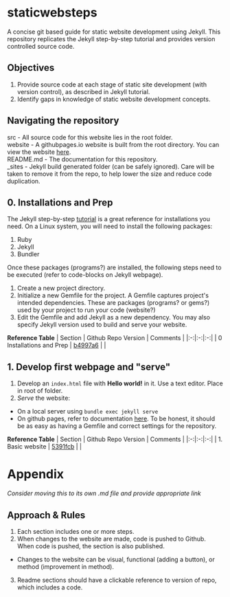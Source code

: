 # staticwebsteps
A concise git based guide for static website development using Jekyll. This repository replicates the Jekyll step-by-step tutorial and provides version controlled source code. 

## Objectives
1. Provide source code at each stage of static site development (with version control), as described in Jekyll tutorial.
2. Identify gaps in knowledge of static website development concepts.

## Navigating the repository
src - All source code for this website lies in the root folder.  
website - A githubpages.io website is built from the root directory. You can view the website [here](https://trcmohitmandokhot.github.io/staticwebsteps/).  
README.md - The documentation for this repository.  
_sites - Jekyll build generated folder (can be safely ignored). Care will be taken to remove it from the repo, to help lower the size and reduce code duplication.

## 0. Installations and Prep
The Jekyll step-by-step [tutorial](https://jekyllrb.com/docs/installation/) is a great reference for installations you need.
On a Linux system, you will need to install the following packages:
1. Ruby
2. Jekyll
3. Bundler

Once these packages (programs?) are installed, the following steps need to be executed (refer to code-blocks on Jekyll webpage).
1. Create a new project directory.
2. Initialize a new Gemfile for the project. A Gemfile captures project's intended dependencies. These are packages (programs? or gems?) used by your project to run your code (website?)
3. Edit the Gemfile and add Jekyll as a new dependency. You may also specify Jekyll version used to build and serve your website. 

**Reference Table**
| Section | Github Repo Version | Comments |
|:-:|:-:|:-:|
| 0 Installations and Prep | [b4997a6](https://github.com/trcmohitmandokhot/staticwebsteps/tree/b4997a6355617643058913496f84df3b244ab0ad)  |   |

## 1. Develop first webpage and "serve"
1. Develop an `index.html` file with **Hello world!** in it. Use a text editor. Place in root of folder. 
2. *Serve* the website: 
  - On a local server using `bundle exec jekyll serve`
  - On github pages, refer to documentation [here](https://docs.github.com/en/github/working-with-github-pages/creating-a-github-pages-site-with-jekyll). To be honest, it should be as easy as having a Gemfile and correct settings for the repository.

**Reference Table**
| Section | Github Repo Version | Comments |
|:-:|:-:|:-:|
| 1. Basic website | [5391fcb](https://github.com/trcmohitmandokhot/staticwebsteps/commit/5391fcbe8a0f4e98cc854dff04ce2e2eded32698)  |   |

# Appendix
*Consider moving this to its own .md file and provide appropriate link*
## Approach & Rules
1. Each section includes one or more steps. 
2. When changes to the website are made, code is pushed to Github. When code is pushed, the section is also published.  
  - Changes to the website can be visual, functional (adding a button), or method (improvement in method).
3. Readme sections should have a clickable reference to version of repo, which includes a code.
